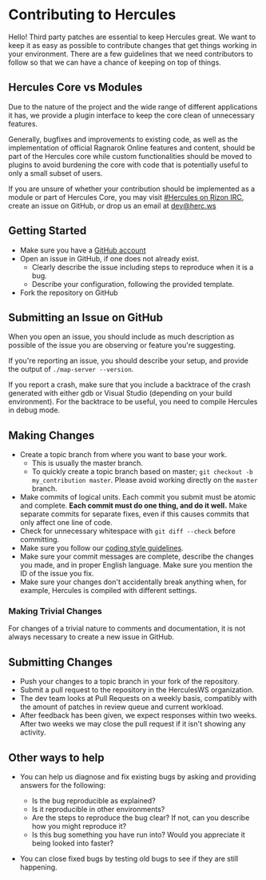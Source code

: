 # Contributing to Hercules

Hello! Third party patches are essential to keep Hercules great. We want to
keep it as easy as possible to contribute changes that get things working in
your environment. There are a few guidelines that we need contributors to
follow so that we can have a chance of keeping on top of things.

## Hercules Core vs Modules

Due to the nature of the project and the wide range of different applications
it has, we provide a plugin interface to keep the core clean of unnecessary
features.

Generally, bugfixes and improvements to existing code, as well as the
implementation of official Ragnarok Online features and content, should be part
of the Hercules core while custom functionalities should be moved to plugins
to avoid burdening the core with code that is potentially useful to only a small subset
of users.

If you are unsure of whether your contribution should be implemented as a
module or part of Hercules Core, you may visit [#Hercules on Rizon
IRC](http://herc.ws/board/topic/91-hercules-irc/), create an issue on GitHub,
or drop us an email at dev@herc.ws

## Getting Started

* Make sure you have a [GitHub account](https://github.com/signup/free)
* Open an issue in GitHub, if one does not already exist.
  * Clearly describe the issue including steps to reproduce when it is a bug.
  * Describe your configuration, following the provided template.
* Fork the repository on GitHub

## Submitting an Issue on GitHub

When you open an issue, you should include as much description as possible of 
the issue you are observing or feature you're suggesting.

If you're reporting an issue, you should describe your setup, and provide the
output of `./map-server --version`.

If you report a crash, make sure that you include a backtrace of the crash
generated with either gdb or Visual Studio (depending on your build
environment). For the backtrace to be useful, you need to compile Hercules in
debug mode.

## Making Changes

* Create a topic branch from where you want to base your work.
  * This is usually the master branch.
  * To quickly create a topic branch based on master; `git checkout -b
    my_contribution master`. Please avoid working directly on the
    `master` branch.
* Make commits of logical units. Each commit you submit must be atomic and
  complete. **Each commit must do one thing, and do it well.** Make separate commits 
  for separate fixes, even if this causes commits that only affect one line of code.
* Check for unnecessary whitespace with `git diff --check` before committing.
* Make sure you follow our [coding style
  guidelines](https://github.com/HerculesWS/Hercules/wiki/Coding-Style).
* Make sure your commit messages are complete, describe the changes you made,
  and in proper English language. Make sure you mention the ID of the issue
  you fix.
* Make sure your changes don't accidentally break anything when, for example,
  Hercules is compiled with different settings.

### Making Trivial Changes

For changes of a trivial nature to comments and documentation, it is not always
necessary to create a new issue in GitHub.

## Submitting Changes

* Push your changes to a topic branch in your fork of the repository.
* Submit a pull request to the repository in the HerculesWS organization.
* The dev team looks at Pull Requests on a weekly basis, compatibly with the
  amount of patches in review queue and current workload.
* After feedback has been given, we expect responses within two weeks. After two
  weeks we may close the pull request if it isn't showing any activity.

## Other ways to help

* You can help us diagnose and fix existing bugs by asking and providing answers for the following:

  * Is the bug reproducible as explained?
  * Is it reproducible in other environments?
  * Are the steps to reproduce the bug clear? If not, can you describe how you might reproduce it?
  * Is this bug something you have run into? Would you appreciate it being looked into faster?

* You can close fixed bugs by testing old bugs to see if they are still happening.
